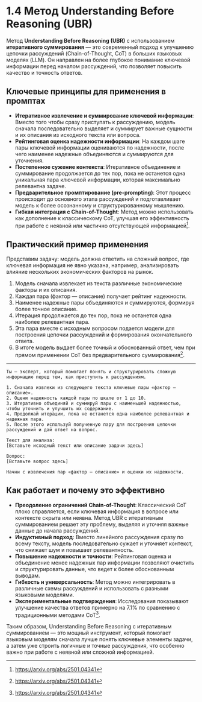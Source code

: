 
1.4 Метод Understanding Before Reasoning (UBR) 
====================================================================================
Метод **Understanding Before Reasoning (UBR)** с использованием **итеративного суммирования** — это современный подход к улучшению цепочки рассуждений (Chain-of-Thought, CoT) в больших языковых моделях (LLM). Он направлен на более глубокое понимание ключевой информации перед началом рассуждений, что позволяет повысить качество и точность ответов.

## Ключевые принципы для применения в промптах

- **Итеративное извлечение и суммирование ключевой информации**: Вместо того чтобы сразу приступать к рассуждению, модель сначала последовательно выделяет и суммирует важные сущности и их описания из исходного текста или вопроса.
- **Рейтинговая оценка надежности информации**: На каждом шаге пары ключевой информации оцениваются по надежности, после чего наименее надежные объединяются и суммируются для уточнения.
- **Постепенное сужение контекста**: Итеративное объединение и суммирование продолжается до тех пор, пока не останется одна уникальная пара ключевой информации, которая максимально релевантна задаче.
- **Предварительное промптирование (pre-prompting)**: Этот процесс происходит до основного этапа рассуждений и подготавливает модель к более осознанному и структурированному мышлению.
- **Гибкая интеграция с Chain-of-Thought**: Метод можно использовать как дополнение к классическому CoT, улучшая его эффективность при работе с неявной или частично отсутствующей информацией[^1].


## Практический пример применения

Представим задачу: модель должна ответить на сложный вопрос, где ключевая информация не явно указана, например, анализировать влияние нескольких экономических факторов на рынок.

1. Модель сначала извлекает из текста различные экономические факторы и их описания.
2. Каждая пара (фактор — описание) получает рейтинг надежности.
3. Наименее надежные пары объединяются и суммируются, формируя более точное описание.
4. Итерация продолжается до тех пор, пока не останется одна наиболее релевантная пара.
5. Эта пара вместе с исходным вопросом подается модели для построения цепочки рассуждений и формирования окончательного ответа.
6. В итоге модель выдает более точный и обоснованный ответ, чем при прямом применении CoT без предварительного суммирования[^1].

------------------------------------

    Ты — эксперт, который помогает понять и структурировать сложную информацию перед тем, как приступить к рассуждениям.

    1. Сначала извлеки из следующего текста ключевые пары «фактор — описание».
    2. Оцени надежность каждой пары по шкале от 1 до 10.
    3. Итеративно объединяй и суммируй пары с наименьшей надежностью, чтобы уточнить и улучшить их содержание.
    4. Продолжай итерации, пока не останется одна наиболее релевантная и надежная пара.
    5. После этого используй полученную пару для построения цепочки рассуждений и дай ответ на вопрос.

    Текст для анализа:
    [Вставьте исходный текст или описание задачи здесь]

    Вопрос:
    [Вставьте вопрос здесь]

    Начни с извлечения пар «фактор — описание» и оценки их надежности.



## Как работает и почему это эффективно

- **Преодоление ограничений Chain-of-Thought**: Классический CoT плохо справляется, если ключевая информация в вопросе или контексте скрыта или неявна. Метод UBR с итеративным суммированием решает эту проблему, выделяя и уточняя важные данные до начала рассуждений.
- **Индуктивный подход**: Вместо линейного рассуждения сразу по всему тексту, модель последовательно сужает и уточняет контекст, что снижает шум и повышает релевантность.
- **Повышение надежности и точности**: Рейтинговая оценка и объединение менее надежных пар информации позволяют очистить и структурировать данные, что ведет к более обоснованным выводам.
- **Гибкость и универсальность**: Метод можно интегрировать в различные схемы рассуждений и использовать с разными языковыми моделями.
- **Экспериментальные подтверждения**: Исследования показывают улучшение качества ответов примерно на 7.1% по сравнению с традиционными методами CoT[^1].

Таким образом, Understanding Before Reasoning с итеративным суммированием — это мощный инструмент, который помогает языковым моделям сначала лучше понять ключевые элементы задачи, а затем уже строить логичные и точные рассуждения, что особенно важно при работе с неявной или сложной информацией.

[^1]: https://arxiv.org/abs/2501.04341

[^2]: https://dtf.ru/howto/3287541-prompt-gaid-apnet-vashi-znaniya-v-lyuboi-teme-i-zabustit-obuchenie-v-desyatki-raz

[^3]: https://www.promptingguide.ai/ru/introduction/basics

[^4]: https://www.prompthub.us/blog/prompt-engineering-principles-for-2024

[^5]: https://www.prompthub.us/blog/prompt-engineering-with-reasoning-models

[^6]: https://addyo.substack.com/p/vibe-coding-is-not-an-excuse-for

[^7]: https://docs.ansible.com/ansible/latest/playbook_guide/playbooks_variables.html

[^8]: https://firebase.google.com/docs/database/security

